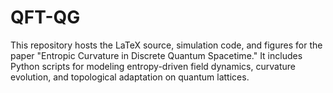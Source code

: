 # QFT-QG
This repository hosts the LaTeX source, simulation code, and figures for the paper "Entropic Curvature in Discrete Quantum Spacetime." It includes Python scripts for modeling entropy-driven field dynamics, curvature evolution, and topological adaptation on quantum lattices.
